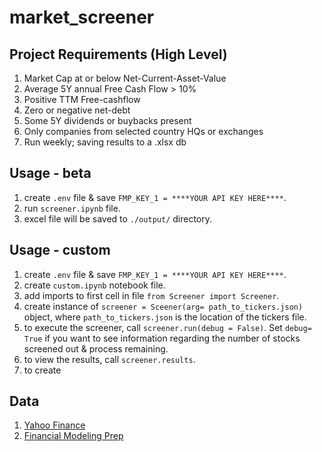 # market_screener

## Project Requirements (High Level)

1. Market Cap at or below Net-Current-Asset-Value
1. Average 5Y annual Free Cash Flow > 10%
1. Positive TTM Free-cashflow
1. Zero or negative net-debt
1. Some 5Y dividends or buybacks present
1. Only companies from selected country HQs or exchanges
1. Run weekly; saving results to a .xlsx db

## Usage - beta

1. create `.env` file & save `FMP_KEY_1 = ****YOUR API KEY HERE****`.
1. run `screener.ipynb` file.
1. excel file will be saved to `./output/` directory.

## Usage - custom

1. create `.env` file & save `FMP_KEY_1 = ****YOUR API KEY HERE****`.
1. create `custom.ipynb` notebook file.
1. add imports to first cell in file `from Screener import Screener`.
1. create instance of `screener = Sceener(arg= path_to_tickers.json)` object, where `path_to_tickers.json` is the location of the tickers file.
1. to execute the screener, call `screener.run(debug = False)`. Set `debug= True` if you want to see information regarding the number of stocks screened out & process remaining.
1. to view the results, call `screener.results`.
1. to create 

## Data

1. [Yahoo Finance](https://finance.yahoo.com/)
1. [Financial Modeling Prep](https://site.financialmodelingprep.com/developer/docs)
